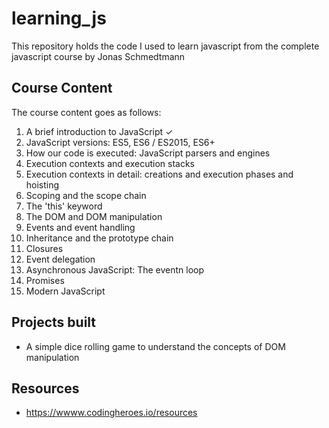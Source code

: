# learning_js
This repository holds the code I used to learn javascript from the complete javascript course by Jonas Schmedtmann

## Course Content
The course content goes as follows:
1. A brief introduction to JavaScript ✓
2. JavaScript versions: ES5, ES6 / ES2015, ES6+
3. How our code is executed: JavaScript parsers and engines
4. Execution contexts and execution stacks
5. Execution contexts in detail: creations and execution phases and hoisting
6. Scoping and the scope chain
7. The 'this' keyword
8. The DOM and DOM manipulation
9. Events and event handling
10. Inheritance and the prototype chain
11. Closures
12. Event delegation
13. Asynchronous JavaScript: The eventn loop
14. Promises
15. Modern JavaScript

## Projects built
- A simple dice rolling game to understand the concepts of DOM manipulation

## Resources
- https://wwww.codingheroes.io/resources
